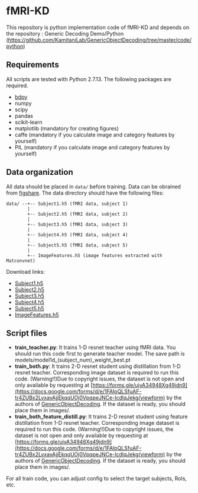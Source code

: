 # fMRI-KD

This repository is python implementation code of fMRI-KD and depends on the repository : Generic Decoding Demo/Python (https://github.com/KamitaniLab/GenericObjectDecoding/tree/master/code/python)

## Requirements

All scripts are tested with Python 2.7.13.
The following packages are required.

- [bdpy](https://github.com/KamitaniLab/bdpy)
- numpy
- scipy
- pandas
- scikit-learn
- matplotlib (mandatory for creating figures)
- caffe (mandatory if you calculate image and category features by yourself)
- PIL (mandatory if you calculate image and category features by yourself)

## Data organization

All data should be placed in `data/` before training.
Data can be obrained from [figshare](https://figshare.com/articles/Generic_Object_Decoding/7387130).
The data directory should have the following files:

    data/ --+-- Subject1.h5 (fMRI data, subject 1)
            |
            +-- Subject2.h5 (fMRI data, subject 2)
            |
            +-- Subject3.h5 (fMRI data, subject 3)
            |
            +-- Subject4.h5 (fMRI data, subject 4)
            |
            +-- Subject5.h5 (fMRI data, subject 5)
            |
            +-- ImageFeatures.h5 (image features extracted with Matconvnet)

Download links:

- [Subject1.h5](https://ndownloader.figshare.com/files/15049646)
- [Subject2.h5](https://ndownloader.figshare.com/files/15049649)
- [Subject3.h5](https://ndownloader.figshare.com/files/15049652)
- [Subject4.h5](https://ndownloader.figshare.com/files/15049655)
- [Subject5.h5](https://ndownloader.figshare.com/files/15049658)
- [ImageFeatures.h5](https://ndownloader.figshare.com/files/15015971)

## Script files

- **train_teacher.py**: It trains 1-D resnet teacher using fMRI data. You should run this code first to generate teacher model. The save path is models/model1d_(subject_num)_weight_best.pt
- **train_both.py**: It trains 2-D resnet student using distillation from 1-D resnet teacher. Corresponding image dataset is required to run this code. (Warning!!)Due to copyright issues, the dataset is not open and only available by requesting at [https://forms.gle/ujvA34948Xg49jdn9](https://docs.google.com/forms/d/e/1FAIpQLSfuAF-tr4ZUBx2LvxavAjjEkqqUOj0VpqpeJNCe-IcdlqJekg/viewform) by the authors of [GenericObjectDecoding](https://github.com/KamitaniLab/GenericObjectDecoding). If the dataset is ready, you should place them in images/.
- **train_both_feature_distill.py**: It trains 2-D resnet student using feature distillation from 1-D resnet teacher. Corresponding image dataset is required to run this code. (Warning!!)Due to copyright issues, the dataset is not open and only available by requesting at [https://forms.gle/ujvA34948Xg49jdn9](https://docs.google.com/forms/d/e/1FAIpQLSfuAF-tr4ZUBx2LvxavAjjEkqqUOj0VpqpeJNCe-IcdlqJekg/viewform) by the authors of [GenericObjectDecoding](https://github.com/KamitaniLab/GenericObjectDecoding). If the dataset is ready, you should place them in images/.

For all train code, you can adjust config to select the target subjects, RoIs, etc.
